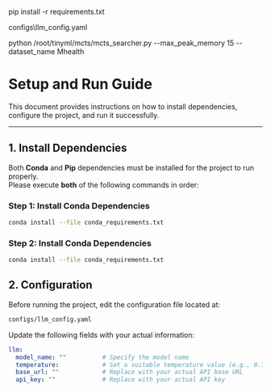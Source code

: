 pip install -r requirements.txt

configs\llm_config.yaml

python /root/tinyml/mcts/mcts_searcher.py  --max_peak_memory 15 --dataset_name Mhealth

# Setup and Run Guide

This document provides instructions on how to install dependencies, configure the project, and run it successfully.

---

## 1. Install Dependencies

Both **Conda** and **Pip** dependencies must be installed for the project to run properly.  
Please execute **both** of the following commands in order:

### Step 1: Install Conda Dependencies

```bash
conda install --file conda_requirements.txt
```
### Step 2: Install Conda Dependencies
```bash
conda install --file conda_requirements.txt
```

## 2. Configuration
Before running the project, edit the configuration file located at:

```bash
configs/llm_config.yaml
```

Update the following fields with your actual information:

```yaml
llm:
  model_name: ""          # Specify the model name
  temperature:            # Set a suitable temperature value (e.g., 0.7)
  base_url: ""            # Replace with your actual API base URL
  api_key: ""             # Replace with your actual API key

